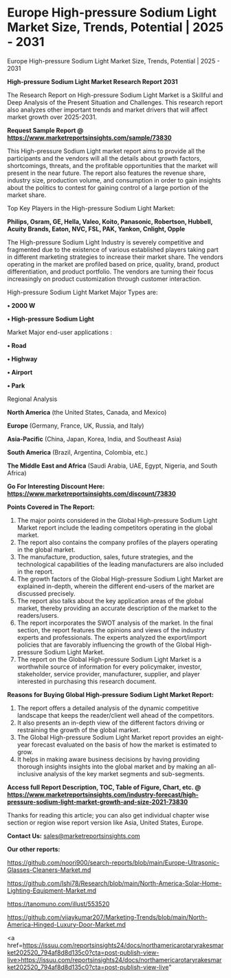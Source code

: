 # Europe High-pressure Sodium Light Market Size, Trends, Potential | 2025 - 2031
Europe High-pressure Sodium Light Market Size, Trends, Potential | 2025 - 2031

<strong>High-pressure Sodium Light Market Research Report 2031</strong>

The Research Report on High-pressure Sodium Light Market is a Skillful and Deep Analysis of the Present Situation and Challenges. This research report also analyzes other important trends and market drivers that will affect market growth over 2025-2031.

<strong>Request Sample Report @ <a href=https://www.marketreportsinsights.com/sample/73830>https://www.marketreportsinsights.com/sample/73830</a></strong>

This High-pressure Sodium Light market report aims to provide all the participants and the vendors will all the details about growth factors, shortcomings, threats, and the profitable opportunities that the market will present in the near future. The report also features the revenue share, industry size, production volume, and consumption in order to gain insights about the politics to contest for gaining control of a large portion of the market share.

Top Key Players in the High-pressure Sodium Light Market:

<strong>Philips, Osram, GE, Hella, Valeo, Koito, Panasonic, Robertson, Hubbell, Acuity Brands, Eaton, NVC, FSL, PAK, Yankon, Cnlight, Opple</strong>

The High-pressure Sodium Light Industry is severely competitive and fragmented due to the existence of various established players taking part in different marketing strategies to increase their market share. The vendors operating in the market are profiled based on price, quality, brand, product differentiation, and product portfolio. The vendors are turning their focus increasingly on product customization through customer interaction.

High-pressure Sodium Light Market Major Types are:

<strong>• 2000 W

• High-pressure Sodium Light</strong>

Market Major end-user applications :

<strong>• Road

• Highway

• Airport

• Park</strong>

Regional Analysis

</u><strong><b>North America</b></strong> (the United States, Canada, and Mexico)

<strong><b>Europe </b></strong>(Germany, France, UK, Russia, and Italy)

<strong><b>Asia-Pacific</b></strong> (China, Japan, Korea, India, and Southeast Asia)

<strong><b>South America</b></strong> (Brazil, Argentina, Colombia, etc.)

<strong><b>The Middle East and Africa</b></strong> (Saudi Arabia, UAE, Egypt, Nigeria, and South Africa)

<strong>Go For Interesting Discount Here: <a href=https://www.marketreportsinsights.com/discount/73830>https://www.marketreportsinsights.com/discount/73830</a></strong>

<strong>Points Covered in The Report:</strong>
<ol>
  <li>The major points considered in the Global High-pressure Sodium Light Market report include the leading competitors operating in the global market.</li>
  <li>The report also contains the company profiles of the players operating in the global market.</li>
  <li>The manufacture, production, sales, future strategies, and the technological capabilities of the leading manufacturers are also included in the report.</li>
  <li>The growth factors of the Global High-pressure Sodium Light Market are explained in-depth, wherein the different end-users of the market are discussed precisely.</li>
  <li>The report also talks about the key application areas of the global market, thereby providing an accurate description of the market to the readers/users.</li>
  <li>The report incorporates the SWOT analysis of the market. In the final section, the report features the opinions and views of the industry experts and professionals. The experts analyzed the export/import policies that are favorably influencing the growth of the Global High-pressure Sodium Light Market.</li>
  <li>The report on the Global High-pressure Sodium Light Market is a worthwhile source of information for every policymaker, investor, stakeholder, service provider, manufacturer, supplier, and player interested in purchasing this research document.</li>
</ol>
<strong>Reasons for Buying Global High-pressure Sodium Light Market Report:</strong>

<ol>
  <li>The report offers a detailed analysis of the dynamic competitive landscape that keeps the reader/client well ahead of the competitors.</li>
  <li>It also presents an in-depth view of the different factors driving or restraining the growth of the global market.</li>
  <li>The Global High-pressure Sodium Light Market report provides an eight-year forecast evaluated on the basis of how the market is estimated to grow.</li>
  <li>It helps in making aware business decisions by having providing thorough insights insights into the global market and by making an all-inclusive analysis of the key market segments and sub-segments.</li>
</ol>
<strong>Access full Report Description, TOC, Table of Figure, Chart, etc. @ <a href=https://www.marketreportsinsights.com/industry-forecast/high-pressure-sodium-light-market-growth-and-size-2021-73830>https://www.marketreportsinsights.com/industry-forecast/high-pressure-sodium-light-market-growth-and-size-2021-73830</a></strong>


Thanks for reading this article; you can also get individual chapter wise section or region wise report version like Asia, United States, Europe.

<strong>Contact Us:</strong>
sales@marketreportsinsights.com

<strong>Our other reports:</strong>

<a href=https://github.com/noori900/search-reports/blob/main/Europe-Ultrasonic-Glasses-Cleaners-Market.md>https://github.com/noori900/search-reports/blob/main/Europe-Ultrasonic-Glasses-Cleaners-Market.md</a>

<a href=https://github.com/Ishi78/Research/blob/main/North-America-Solar-Home-Lighting-Equipment-Market.md>https://github.com/Ishi78/Research/blob/main/North-America-Solar-Home-Lighting-Equipment-Market.md</a>

<a href=https://tanomuno.com/illust/553520>https://tanomuno.com/illust/553520</a>

<a href=https://github.com/vijaykumar207/Marketing-Trends/blob/main/North-America-Hinged-Luxury-Door-Market.md>https://github.com/vijaykumar207/Marketing-Trends/blob/main/North-America-Hinged-Luxury-Door-Market.md</a>

<a href=https://issuu.com/reportsinsights24/docs/northamericarotaryrakesmarket202520_794af8d8d135c0?cta=post-publish-view-live>https://issuu.com/reportsinsights24/docs/northamericarotaryrakesmarket202520_794af8d8d135c0?cta=post-publish-view-live</a>"
